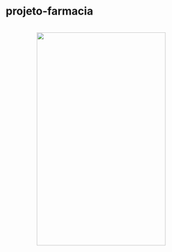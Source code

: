 # projeto-farmacia

<h1 align="center">
  <img  width="340" height="560" src="imagens/readme-info/responsivo 320px.gif" alt="">
</h1>
